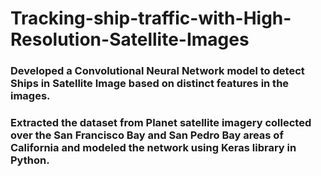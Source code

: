 # Tracking-ship-traffic-with-High-Resolution-Satellite-Images

### Developed a Convolutional Neural Network model to detect Ships in Satellite Image based on distinct features in the images.
### Extracted the dataset from Planet satellite imagery collected over the San Francisco Bay and San Pedro Bay areas of California and modeled the network using Keras library in Python.
